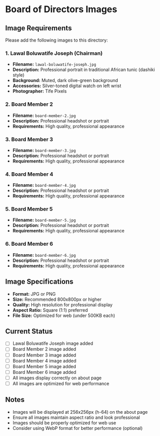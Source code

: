 # Board of Directors Images

## Image Requirements

Please add the following images to this directory:

### 1. Lawal Boluwatife Joseph (Chairman)
- **Filename:** `lawal-boluwatife-joseph.jpg`
- **Description:** Professional portrait in traditional African tunic (dashiki style)
- **Background:** Muted, dark olive-green background
- **Accessories:** Silver-toned digital watch on left wrist
- **Photographer:** Tife Pixels

### 2. Board Member 2
- **Filename:** `board-member-2.jpg`
- **Description:** Professional headshot or portrait
- **Requirements:** High quality, professional appearance

### 3. Board Member 3
- **Filename:** `board-member-3.jpg`
- **Description:** Professional headshot or portrait
- **Requirements:** High quality, professional appearance

### 4. Board Member 4
- **Filename:** `board-member-4.jpg`
- **Description:** Professional headshot or portrait
- **Requirements:** High quality, professional appearance

### 5. Board Member 5
- **Filename:** `board-member-5.jpg`
- **Description:** Professional headshot or portrait
- **Requirements:** High quality, professional appearance

### 6. Board Member 6
- **Filename:** `board-member-6.jpg`
- **Description:** Professional headshot or portrait
- **Requirements:** High quality, professional appearance

## Image Specifications

- **Format:** JPG or PNG
- **Size:** Recommended 800x800px or higher
- **Quality:** High resolution for professional display
- **Aspect Ratio:** Square (1:1) preferred
- **File Size:** Optimized for web (under 500KB each)

## Current Status

- [ ] Lawal Boluwatife Joseph image added
- [ ] Board Member 2 image added
- [ ] Board Member 3 image added
- [ ] Board Member 4 image added
- [ ] Board Member 5 image added
- [ ] Board Member 6 image added
- [ ] All images display correctly on about page
- [ ] All images are optimized for web performance

## Notes

- Images will be displayed at 256x256px (h-64) on the about page
- Ensure all images maintain aspect ratio and look professional
- Images should be properly optimized for web use
- Consider using WebP format for better performance (optional)
